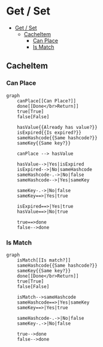 # Get / Set

- [Get / Set](#get--set)
  - [CacheItem](#cacheitem)
    - [Can Place](#can-place)
    - [Is Match](#is-match)

## CacheItem

### Can Place

```mermaid
graph
    canPlace[[Can Place?]]
    done[[Done</br>Return]]
    true[True]
    false[False]
    
    hasValue{{Already has value?}}
    isExpired{{Is expired?}}
    sameHashcode{{Same hashcode?}}
    sameKey{{Same key?}}

    canPlace --> hasValue

    hasValue-->|Yes|isExpired
    isExpired-->|No|sameHashcode
    sameHashcode-.->|No|false
    sameHashcode-->|Yes|sameKey

    sameKey-.->|No|false
    sameKey==>|Yes|true

    isExpired==>|Yes|true
    hasValue==>|No|true

    true==>done
    false-->done
```

### Is Match

```mermaid
graph
    isMatch[[Is match?]]
    sameHashcode{{Same hashcode?}}
    sameKey{{Same key?}}
    done[[Done</br>Return]]
    true[True]
    false[False]

    isMatch-->sameHashcode
    sameHashcode==>|Yes|sameKey
    sameKey==>|Yes|true

    sameHashcode-.->|No|false
    sameKey-.->|No|false

    true-->done
    false-->done
```